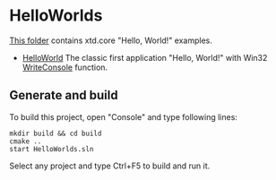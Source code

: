 
# HelloWorlds

[This folder](.) contains xtd.core "Hello, World!" examples.

* [HelloWorld](HelloWorld/README.md) The classic first application "Hello, World!" with Win32 [WriteConsole](https://learn.microsoft.com/windows/console/writeconsole) function.

## Generate and build

To build this project, open "Console" and type following lines:

``` shell
mkdir build && cd build
cmake .. 
start HelloWorlds.sln
```

Select any project and type Ctrl+F5 to build and run it.
